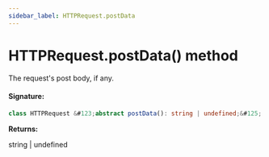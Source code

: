 ```yaml
---
sidebar_label: HTTPRequest.postData
---
```


# HTTPRequest.postData() method

The request's post body, if any.

#### Signature:

```typescript
class HTTPRequest &#123;abstract postData(): string | undefined;&#125;
```

**Returns:**

string \| undefined
